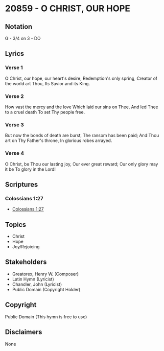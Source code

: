 # 20859 - O CHRIST, OUR HOPE

## Notation

G - 3/4 on 3 - DO

## Lyrics

### Verse 1

O Christ, our hope, our heart's desire, Redemption's only spring, Creator of the world art Thou, Its Savior and its King.

### Verse 2

How vast the mercy and the love Which laid our sins on Thee, And led Thee to a cruel death To set Thy people free.

### Verse 3

But now the bonds of death are burst, The ransom has been paid; And Thou art on Thy Father's throne, In glorious robes arrayed.

### Verse 4

O Christ, be Thou our lasting joy, Our ever great reward; Our only glory may it be To glory in the Lord!


## Scriptures

### Colossians 1:27

- [Colossians 1:27](https://www.biblegateway.com/passage/?search=Colossians%201%3A27)


## Topics

- Christ
- Hope
- Joy/Rejoicing

## Stakeholders

- Greatorex, Henry W. (Composer)
- Latin Hymn (Lyricist)
- Chandler, John (Lyricist)
- Public Domain (Copyright Holder)

## Copyright

Public Domain
(This hymn is free to use)

## Disclaimers

None

